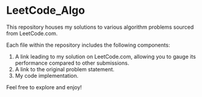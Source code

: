 # LeetCode_Algo

This repository houses my solutions to various algorithm problems sourced from LeetCode.com.

Each file within the repository includes the following components:
1. A link leading to my solution on LeetCode.com, allowing you to gauge its performance compared to other submissions.
2. A link to the original problem statement.
3. My code implementation.

Feel free to explore and enjoy!
